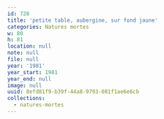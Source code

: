 ```yaml
---
id: 728
title: 'petite table, aubergine, sur fond jaune'
categories: Natures mortes
w: 80
h: 81
location: null
note: null
file: null
year: '1981'
year_start: 1981
year_end: null
image: null
uuid: 8efd81f9-b39f-44a8-9793-081f1ae6e6cb
collections:
  - natures-mortes
---
```


